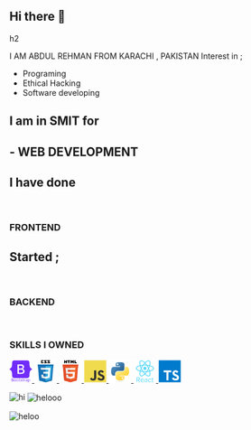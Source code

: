 <h2>Hi there 👋 </h2>h2

I AM ABDUL REHMAN FROM KARACHI , PAKISTAN
 Interest in ;
- Programing
- Ethical Hacking
- Software developing

<h2>I am in SMIT for </h2>
<h2>
- WEB DEVELOPMENT
</h2>
<h2>I have done
</h2> <br>
<h3>FRONTEND
<br>
<h2>Started ;</h2>
 <br>
<h3>BACKEND</h3>
<br>


<h3 align="left">SKILLS I OWNED</h3>
<p align="left"> <a href="https://getbootstrap.com" target="_blank" rel="noreferrer"> <img src="https://raw.githubusercontent.com/devicons/devicon/master/icons/bootstrap/bootstrap-plain-wordmark.svg" alt="bootstrap" width="40" height="40"/> </a> <a href="https://www.w3schools.com/css/" target="_blank" rel="noreferrer"> <img src="https://raw.githubusercontent.com/devicons/devicon/master/icons/css3/css3-original-wordmark.svg" alt="css3" width="40" height="40"/> </a> <a href="https://www.w3.org/html/" target="_blank" rel="noreferrer"> <img src="https://raw.githubusercontent.com/devicons/devicon/master/icons/html5/html5-original-wordmark.svg" alt="html5" width="40" height="40"/> </a>  <a href="https://developer.mozilla.org/en-US/docs/Web/JavaScript" target="_blank" rel="noreferrer"> <img src="https://raw.githubusercontent.com/devicons/devicon/master/icons/javascript/javascript-original.svg" alt="javascript" width="40" height="40"/> </a> <a href="https://nodejs.org" target="_blank" rel="noreferrer"> <img src="https://raw.githubusercontent.com/devicons/devicon/master/icons/python/python-original.svg" alt="python" width="40" height="40"/> </a> <a href="https://reactjs.org/" target="_blank" rel="noreferrer"> <img src="https://raw.githubusercontent.com/devicons/devicon/master/icons/react/react-original-wordmark.svg" alt="react" width="40" height="40"/> </a> <a href="https://www.typescriptlang.org/" target="_blank" rel="noreferrer"> <img src="https://raw.githubusercontent.com/devicons/devicon/master/icons/typescript/typescript-original.svg" alt="typescript" width="40" height="40"/> </a> </p>
<p><img align="left" src="https://github-readme-stats.vercel.app/api/top-langs?username=mohsinalimughal&show_icons=true&locale=en&layout=compact" alt="hi" /></p>

<p>&nbsp;<img align="center" src="https://github-readme-stats.vercel.app/api?username=abdulrehmanrao9960arr&show_icons=true&locale=en" alt="helooo" /></p>

<p><img align="center" src="https://github-readme-streak-stats.herokuapp.com/?user=abdulrehmanrao9960arr&" alt="heloo" /></p>
